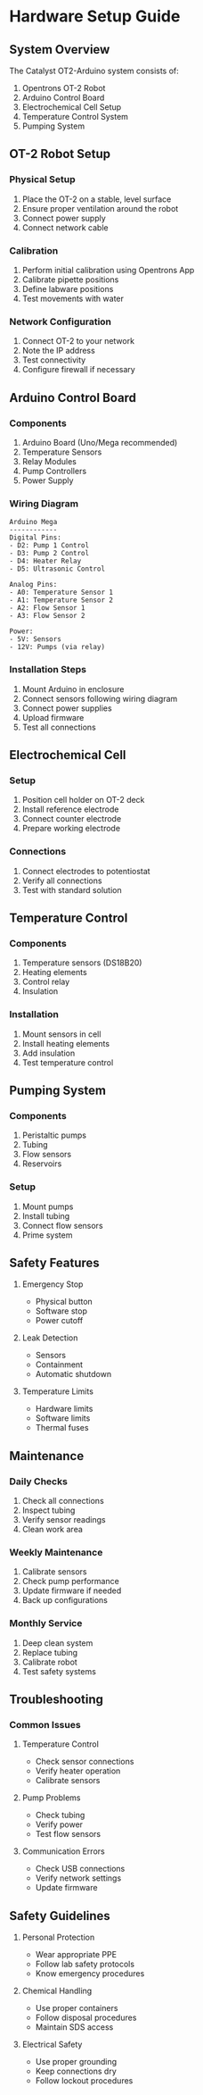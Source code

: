 # Hardware Setup Guide

## System Overview

The Catalyst OT2-Arduino system consists of:
1. Opentrons OT-2 Robot
2. Arduino Control Board
3. Electrochemical Cell Setup
4. Temperature Control System
5. Pumping System

## OT-2 Robot Setup

### Physical Setup
1. Place the OT-2 on a stable, level surface
2. Ensure proper ventilation around the robot
3. Connect power supply
4. Connect network cable

### Calibration
1. Perform initial calibration using Opentrons App
2. Calibrate pipette positions
3. Define labware positions
4. Test movements with water

### Network Configuration
1. Connect OT-2 to your network
2. Note the IP address
3. Test connectivity
4. Configure firewall if necessary

## Arduino Control Board

### Components
1. Arduino Board (Uno/Mega recommended)
2. Temperature Sensors
3. Relay Modules
4. Pump Controllers
5. Power Supply

### Wiring Diagram
```
Arduino Mega
------------
Digital Pins:
- D2: Pump 1 Control
- D3: Pump 2 Control
- D4: Heater Relay
- D5: Ultrasonic Control

Analog Pins:
- A0: Temperature Sensor 1
- A1: Temperature Sensor 2
- A2: Flow Sensor 1
- A3: Flow Sensor 2

Power:
- 5V: Sensors
- 12V: Pumps (via relay)
```

### Installation Steps
1. Mount Arduino in enclosure
2. Connect sensors following wiring diagram
3. Connect power supplies
4. Upload firmware
5. Test all connections

## Electrochemical Cell

### Setup
1. Position cell holder on OT-2 deck
2. Install reference electrode
3. Connect counter electrode
4. Prepare working electrode

### Connections
1. Connect electrodes to potentiostat
2. Verify all connections
3. Test with standard solution

## Temperature Control

### Components
1. Temperature sensors (DS18B20)
2. Heating elements
3. Control relay
4. Insulation

### Installation
1. Mount sensors in cell
2. Install heating elements
3. Add insulation
4. Test temperature control

## Pumping System

### Components
1. Peristaltic pumps
2. Tubing
3. Flow sensors
4. Reservoirs

### Setup
1. Mount pumps
2. Install tubing
3. Connect flow sensors
4. Prime system

## Safety Features

1. Emergency Stop
   - Physical button
   - Software stop
   - Power cutoff

2. Leak Detection
   - Sensors
   - Containment
   - Automatic shutdown

3. Temperature Limits
   - Hardware limits
   - Software limits
   - Thermal fuses

## Maintenance

### Daily Checks
1. Check all connections
2. Inspect tubing
3. Verify sensor readings
4. Clean work area

### Weekly Maintenance
1. Calibrate sensors
2. Check pump performance
3. Update firmware if needed
4. Back up configurations

### Monthly Service
1. Deep clean system
2. Replace tubing
3. Calibrate robot
4. Test safety systems

## Troubleshooting

### Common Issues
1. Temperature Control
   - Check sensor connections
   - Verify heater operation
   - Calibrate sensors

2. Pump Problems
   - Check tubing
   - Verify power
   - Test flow sensors

3. Communication Errors
   - Check USB connections
   - Verify network settings
   - Update firmware

## Safety Guidelines

1. Personal Protection
   - Wear appropriate PPE
   - Follow lab safety protocols
   - Know emergency procedures

2. Chemical Handling
   - Use proper containers
   - Follow disposal procedures
   - Maintain SDS access

3. Electrical Safety
   - Use proper grounding
   - Keep connections dry
   - Follow lockout procedures 
